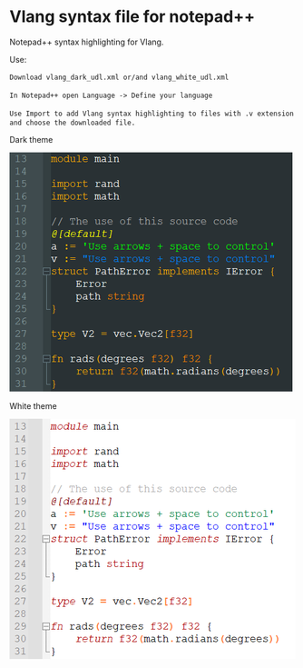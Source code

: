 # Vlang syntax file for notepad++

Notepad++ syntax highlighting for Vlang.

Use:

    Download vlang_dark_udl.xml or/and vlang_white_udl.xml
	
    In Notepad++ open Language -> Define your language
	
    Use Import to add Vlang syntax highlighting to files with .v extension and choose the downloaded file.


Dark theme

![Dark theme](img/dark_theme.png)

White theme

![White theme](img/white_theme.png)